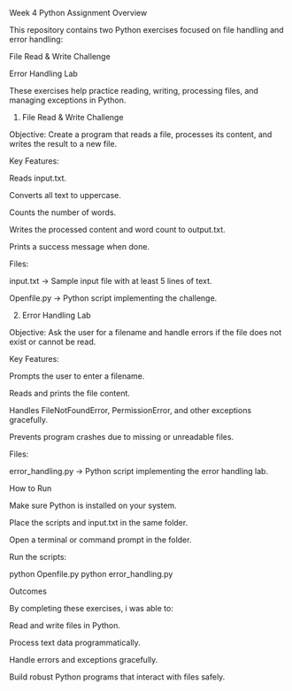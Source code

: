 Week 4 Python Assignment
Overview

This repository contains two Python exercises focused on file handling and error handling:

File Read & Write Challenge

Error Handling Lab

These exercises help practice reading, writing, processing files, and managing exceptions in Python.

1. File Read & Write Challenge 

Objective:
Create a program that reads a file, processes its content, and writes the result to a new file.

Key Features:

Reads input.txt.

Converts all text to uppercase.

Counts the number of words.

Writes the processed content and word count to output.txt.

Prints a success message when done.

Files:

input.txt → Sample input file with at least 5 lines of text.

Openfile.py → Python script implementing the challenge.

2. Error Handling Lab 

Objective:
Ask the user for a filename and handle errors if the file does not exist or cannot be read.

Key Features:

Prompts the user to enter a filename.

Reads and prints the file content.

Handles FileNotFoundError, PermissionError, and other exceptions gracefully.

Prevents program crashes due to missing or unreadable files.

Files:

error_handling.py → Python script implementing the error handling lab.

How to Run

Make sure Python is installed on your system.

Place the scripts and input.txt in the same folder.

Open a terminal or command prompt in the folder.

Run the scripts:

python Openfile.py
python error_handling.py

Outcomes

By completing these exercises, i was able to:

Read and write files in Python.

Process text data programmatically.

Handle errors and exceptions gracefully.

Build robust Python programs that interact with files safely.